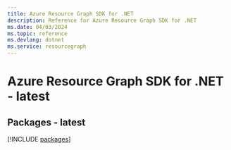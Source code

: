 ```yaml
---
title: Azure Resource Graph SDK for .NET
description: Reference for Azure Resource Graph SDK for .NET
ms.date: 04/03/2024
ms.topic: reference
ms.devlang: dotnet
ms.service: resourcegraph
---
```

# Azure Resource Graph SDK for .NET - latest
## Packages - latest
[!INCLUDE [packages](resource-graph-index.md)]